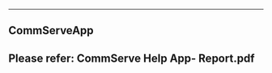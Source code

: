 ------------------------------------------------------
CommServeApp
------------------------------------------------------
Please refer: CommServe Help App- Report.pdf
------------------------------------------------------